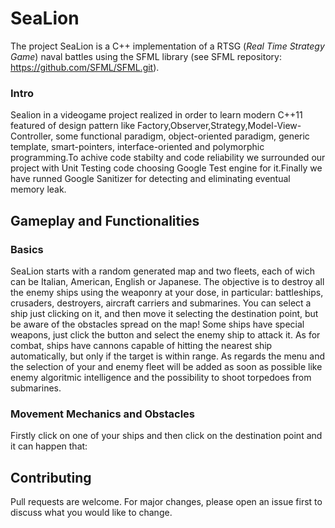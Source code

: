 # SeaLion

The project SeaLion is a C++ implementation of a RTSG (<i>Real Time Strategy Game</i>) naval battles using the SFML library (see SFML repository: https://github.com/SFML/SFML.git).
### Intro
Sealion in a videogame project realized in order to learn modern C++11 featured of design pattern like Factory,Observer,Strategy,Model-View-Controller, some functional paradigm,  object-oriented paradigm, generic template, smart-pointers, interface-oriented and polymorphic programming.To achive code stabilty and code reliability we surrounded our project with Unit Testing code choosing Google Test engine for it.Finally we have runned Google Sanitizer for detecting and eliminating eventual memory leak.
## Gameplay and Functionalities

### Basics
SeaLion starts with a random generated map and two fleets, each of wich can be Italian, American, English or Japanese. The objective is to destroy all the enemy 
ships using the weaponry at your dose, in particular: battleships, crusaders, destroyers, aircraft carriers and submarines. You can select a ship just clicking on it, and then move it selecting the destination point, 
but be aware of the obstacles spread on the map!
Some ships have special weapons, just click the button and select the enemy ship to attack it. 
As for combat, ships have cannons capable of hitting the nearest ship automatically, but only if the target is within range.
As regards the menu and the selection of your and enemy fleet will be added as soon as possible like enemy algoritmic intelligence and the possibility to shoot torpedoes from submarines.
### Movement Mechanics and Obstacles
Firstly click on one of your ships and then click on the destination point and it can happen that:


## Contributing
Pull requests are welcome. For major changes, please open an issue first to discuss what you would like to change.
